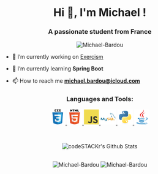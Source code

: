 <h1 align="center">Hi 👋, I'm Michael !</h1>
<h3 align="center">A passionate student from France</h3>

<p align="center">
  <img
    src="https://komarev.com/ghpvc/?username=Tailong-mb&label=Profile%20views&color=0e75b6&style=flat"
    alt="Michael-Bardou"
  />
</p>

- 🔭 I’m currently working on [Exercism](https://github.com/Tailong-mb/Exercism)

- 🌱 I’m currently learning **Spring Boot**

- 📫 How to reach me **michael.bardou@icloud.com**

<h3 align="center">Languages and Tools:</h3>

<p align="center"> <a href="https://www.w3schools.com/css/" target="_blank" rel="noreferrer"> <img src="https://raw.githubusercontent.com/devicons/devicon/master/icons/css3/css3-original-wordmark.svg" alt="css3" width="40" height="40"/> </a> <a href="https://www.w3.org/html/" target="_blank" rel="noreferrer"> <img src="https://raw.githubusercontent.com/devicons/devicon/master/icons/html5/html5-original-wordmark.svg" alt="html5" width="40" height="40"/> </a> <a href="https://developer.mozilla.org/en-US/docs/Web/JavaScript" target="_blank" rel="noreferrer"> <img src="https://raw.githubusercontent.com/devicons/devicon/master/icons/javascript/javascript-original.svg" alt="javascript" width="40" height="40"/> </a> <a href="https://www.mysql.com/" target="_blank" rel="noreferrer"> <img src="https://raw.githubusercontent.com/devicons/devicon/master/icons/mysql/mysql-original-wordmark.svg" alt="mysql" width="40" height="40"/> </a> <a href="https://www.python.org" target="_blank" rel="noreferrer"> <img src="https://raw.githubusercontent.com/devicons/devicon/master/icons/python/python-original.svg" alt="python" width="40" height="40"/> </a> <a href="https://www.java.com" target="_blank" rel="noreferrer"> <img src="https://raw.githubusercontent.com/devicons/devicon/master/icons/java/java-original.svg" alt="java" width="40" height="40"/> </a></p>

</br>
<p align="center" >
<img alt="codeSTACKr's Github Stats" src="https://github-readme-stats-mocha-ten-50.vercel.app/api?username=Tailong-mb&show_icons=true&theme=tokyonight&count_private=true&hide=contribs"></p>
</br>

<div align="center">
    <img
    src="https://github-readme-streak-stats.herokuapp.com/?user=Tailong-mb&count_private=true&theme=tokyonight"
    alt="Michael-Bardou"
  />
  <img
    src="https://github-readme-stats-mocha-ten-50.vercel.app/api/top-langs?username=Tailong-mb&show_icons=true&locale=en&layout=compact&langs_count=8&theme=tokyonight&hide=Jupyter Notebook,PHP"
    alt="Michael-Bardou"
  />
</div>
